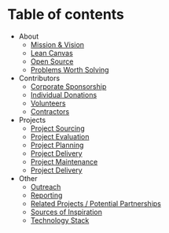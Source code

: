 # Table of contents

* About
	* [Mission & Vision](about/mission-and-vision.md)
	* [Lean Canvas](about/lean-canvas.md)
	* [Open Source](about/open-source.md)
	* [Problems Worth Solving](about/problems-worth-solving.md)
* Contributors
	* [Corporate Sponsorship](contributors/corporate-sponsorship.md)
	* [Individual Donations](contributors/individual-donations.md)
	* [Volunteers](contributors/volunteers.md)
	* [Contractors](contributors/contractors)
* Projects
	* [Project Sourcing](projects/project-sourcing.md)
	* [Project Evaluation](projects/project-evaluation.md)
	* [Project Planning](projects/project-planning.md)
	* [Project Delivery](projects/project-delivery.md)
	* [Project Maintenance](projects/project-maintenance.md)
	* [Project Delivery](project/project-delivery.md)
* Other
	* [Outreach](other/outreach.md)
	* [Reporting](other/reporting.md)
	* [Related Projects / Potential Partnerships](other/partnerships.md)
	* [Sources of Inspiration](other/source-of-inspiration.md)
	* [Technology Stack](other/technology-stack.md)
